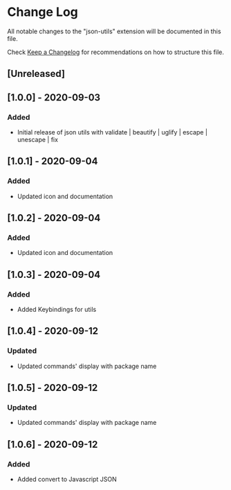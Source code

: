# Change Log

All notable changes to the "json-utils" extension will be documented in this file.

Check [Keep a Changelog](http://keepachangelog.com/) for recommendations on how to structure this file.

## [Unreleased]

## [1.0.0] - 2020-09-03
### Added
- Initial release of json utils with validate | beautify | uglify | escape | unescape | fix

## [1.0.1] - 2020-09-04
### Added
- Updated icon and documentation

## [1.0.2] - 2020-09-04
### Added
- Updated icon and documentation

## [1.0.3] - 2020-09-04
### Added
- Added Keybindings for utils

## [1.0.4] - 2020-09-12
### Updated
- Updated commands' display with package name

## [1.0.5] - 2020-09-12
### Updated
- Updated commands' display with package name

## [1.0.6] - 2020-09-12
### Added
- Added convert to Javascript JSON